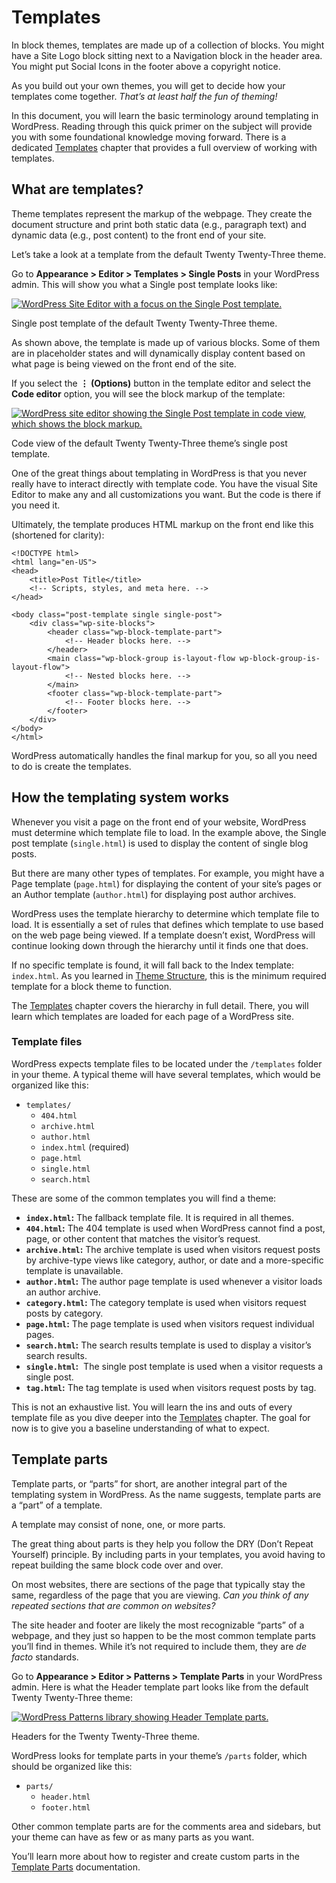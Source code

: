 # Templates

In block themes, templates are made up of a collection of blocks. You might have a Site Logo block sitting next to a Navigation block in the header area. You might put Social Icons in the footer above a copyright notice.

As you build out your own themes, you will get to decide how your templates come together. *That’s at least half the fun of theming!*

In this document, you will learn the basic terminology around templating in WordPress. Reading through this quick primer on the subject will provide you with some foundational knowledge moving forward. There is a dedicated [Templates](https://developer.wordpress.org/themes/templates/) chapter that provides a full overview of working with templates.

## What are templates?

Theme templates represent the markup of the webpage. They create the document structure and print both static data (e.g., paragraph text) and dynamic data (e.g., post content) to the front end of your site.

Let’s take a look at a template from the default Twenty Twenty-Three theme.

Go to **Appearance > Editor > Templates > Single Posts** in your WordPress admin. This will show you what a Single post template looks like:

[![WordPress Site Editor with a focus on the Single Post template.](https://i0.wp.com/developer.wordpress.org/files/2023/11/tt3-single-template-editor.jpg?resize=2048%2C1066&ssl=1)](https://i0.wp.com/developer.wordpress.org/files/2023/11/tt3-single-template-editor.jpg?ssl=1)

Single post template of the default Twenty Twenty-Three theme.

As shown above, the template is made up of various blocks. Some of them are in placeholder states and will dynamically display content based on what page is being viewed on the front end of the site.

If you select the **⋮ (Options)** button in the template editor and select the **Code editor** option, you will see the block markup of the template:

[![WordPress site editor showing the Single Post template in code view, which shows the block markup.](https://i0.wp.com/developer.wordpress.org/files/2023/11/tt3-single-template-code.jpg?resize=2048%2C1066&ssl=1)](https://i0.wp.com/developer.wordpress.org/files/2023/11/tt3-single-template-code.jpg?ssl=1)

Code view of the default Twenty Twenty-Three theme’s single post template.

One of the great things about templating in WordPress is that you never really have to interact directly with template code. You have the visual Site Editor to make any and all customizations you want. But the code is there if you need it.

Ultimately, the template produces HTML markup on the front end like this (shortened for clarity):

```markup
<!DOCTYPE html>
<html lang="en-US">
<head>
	<title>Post Title</title>
	<!-- Scripts, styles, and meta here. -->
</head>

<body class="post-template single single-post">
	<div class="wp-site-blocks">
		<header class="wp-block-template-part">
			<!-- Header blocks here. -->
		</header>
		<main class="wp-block-group is-layout-flow wp-block-group-is-layout-flow">
			<!-- Nested blocks here. -->
		</main>
		<footer class="wp-block-template-part">
			<!-- Footer blocks here. -->
		</footer>
	</div>
</body>
</html>
```

WordPress automatically handles the final markup for you, so all you need to do is create the templates.

## How the templating system works

Whenever you visit a page on the front end of your website, WordPress must determine which template file to load. In the example above, the Single post template (`single.html`) is used to display the content of single blog posts.

But there are many other types of templates. For example, you might have a Page template (`page.html`) for displaying the content of your site’s pages or an Author template (`author.html`) for displaying post author archives.

WordPress uses the template hierarchy to determine which template file to load. It is essentially a set of rules that defines which template to use based on the web page being viewed. If a template doesn’t exist, WordPress will continue looking down through the hierarchy until it finds one that does. 

If no specific template is found, it will fall back to the Index template: `index.html`. As you learned in [Theme Structure](https://developer.wordpress.org/themes/core-concepts/theme-structure/), this is the minimum required template for a block theme to function.

The [Templates](https://developer.wordpress.org/themes/templates/) chapter covers the hierarchy in full detail. There, you will learn which templates are loaded for each page of a WordPress site.

### Template files

WordPress expects template files to be located under the `/templates` folder in your theme. A typical theme will have several templates, which would be organized like this:

*   `templates/`
    *   `404.html`
    *   `archive.html`
    *   `author.html`
    *   `index.html` (required)
    *   `page.html`
    *   `single.html`
    *   `search.html`

These are some of the common templates you will find a theme:

*   **`index.html`:** The fallback template file. It is required in all themes.
*   **`404.html`:** The 404 template is used when WordPress cannot find a post, page, or other content that matches the visitor’s request.
*   **`archive.html`:** The archive template is used when visitors request posts by archive-type views like category, author, or date and a more-specific template is unavailable.
*   **`author.html`:** The author page template is used whenever a visitor loads an author archive.
*   **`category.html`:** The category template is used when visitors request posts by category.
*   **`page.html`:** The page template is used when visitors request individual pages.
*   **`search.html`:** The search results template is used to display a visitor’s search results.
*   **`single.html`:**  The single post template is used when a visitor requests a single post.
*   **`tag.html`:** The tag template is used when visitors request posts by tag.

This is not an exhaustive list. You will learn the ins and outs of every template file as you dive deeper into the [Templates](https://developer.wordpress.org/themes/templates/) chapter. The goal for now is to give you a baseline understanding of what to expect.

## Template parts

Template parts, or “parts” for short, are another integral part of the templating system in WordPress. As the name suggests, template parts are a “part” of a template.

A template may consist of none, one, or more parts.

The great thing about parts is they help you follow the DRY (Don’t Repeat Yourself) principle. By including parts in your templates, you avoid having to repeat building the same block code over and over.

On most websites, there are sections of the page that typically stay the same, regardless of the page that you are viewing. *Can you think of any repeated sections that are common on websites?*

The site header and footer are likely the most recognizable “parts” of a webpage, and they just so happen to be the most common template parts you’ll find in themes. While it’s not required to include them, they are *de facto* standards.

Go to **Appearance > Editor > Patterns > Template Parts** in your WordPress admin. Here is what the Header template part looks like from the default Twenty Twenty-Three theme:

[![WordPress Patterns library showing Header Template parts.](https://i0.wp.com/developer.wordpress.org/files/2023/11/tt3-template-parts.jpg?resize=2048%2C1066&ssl=1)](https://i0.wp.com/developer.wordpress.org/files/2023/11/tt3-template-parts.jpg?ssl=1)

Headers for the Twenty Twenty-Three theme.

WordPress looks for template parts in your theme’s `/parts` folder, which should be organized like this:

*   `parts/`
    *   `header.html`
    *   `footer.html`

Other common template parts are for the comments area and sidebars, but your theme can have as few or as many parts as you want. 

You’ll learn more about how to register and create custom parts in the [Template Parts](https://developer.wordpress.org/themes/templates/template-parts/) documentation.